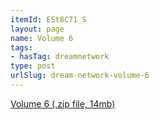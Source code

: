 ```yaml
---
itemId: ESt8C71_S
layout: page
name: Volume 6
tags:
- hasTag: dreamnetwork
type: post
urlSlug: dream-network-volume-6
---
```

<a href="files/Volume_6.zip" download>Volume 6 (.zip file, 14mb)</a>